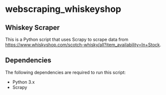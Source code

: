 # webscraping_whiskeyshop
## Whiskey Scraper
This is a Python script that uses Scrapy to scrape data from https://www.whiskyshop.com/scotch-whisky/all?item_availability=In+Stock.

## Dependencies
The following dependencies are required to run this script:

* Python 3.x
* Scrapy
